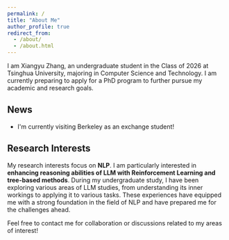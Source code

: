 ```yaml
---
permalink: /
title: "About Me"
author_profile: true
redirect_from: 
  - /about/
  - /about.html
---
```


I am Xiangyu Zhang, an undergraduate student in the Class of 2026 at Tsinghua University, majoring in Computer Science and Technology. I am currently preparing to apply for a PhD program to further pursue my academic and research goals.

## News

 - I'm currently visiting Berkeley as an exchange student!

## Research Interests

My research interests focus on **NLP**. I am particularly interested in **enhancing reasoning abilities of LLM with Reinforcement Learning and tree-based methods**. During my undergraduate study, I have been exploring various areas of LLM studies, from understanding its inner workings to applying it to various tasks. These experiences have equipped me with a strong foundation in the field of NLP and have prepared me for the challenges ahead.

Feel free to contact me for collaboration or discussions related to my areas of interest!
